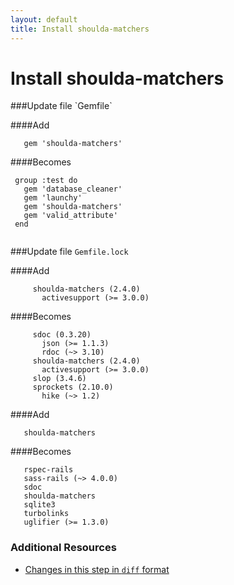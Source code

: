 ```yaml
---
layout: default
title: Install shoulda-matchers
---
```


<h1 id="main">Install shoulda-matchers</h1>
###Update file `Gemfile`

####Add
```
   gem 'shoulda-matchers'
```


####Becomes
```
 group :test do
   gem 'database_cleaner'
   gem 'launchy'
   gem 'shoulda-matchers'
   gem 'valid_attribute'
 end
 

```


###Update file `Gemfile.lock`

####Add
```
     shoulda-matchers (2.4.0)
       activesupport (>= 3.0.0)
```


####Becomes
```
     sdoc (0.3.20)
       json (>= 1.1.3)
       rdoc (~> 3.10)
     shoulda-matchers (2.4.0)
       activesupport (>= 3.0.0)
     slop (3.4.6)
     sprockets (2.10.0)
       hike (~> 1.2)

```


####Add
```
   shoulda-matchers
```


####Becomes
```
   rspec-rails
   sass-rails (~> 4.0.0)
   sdoc
   shoulda-matchers
   sqlite3
   turbolinks
   uglifier (>= 1.3.0)

```



### Additional Resources

* [Changes in this step in `diff` format](https://github.com/software-academy/rails_getting_started_bdd/commit/111e856e42ef3665094a83d518e6afca6256b52f)

